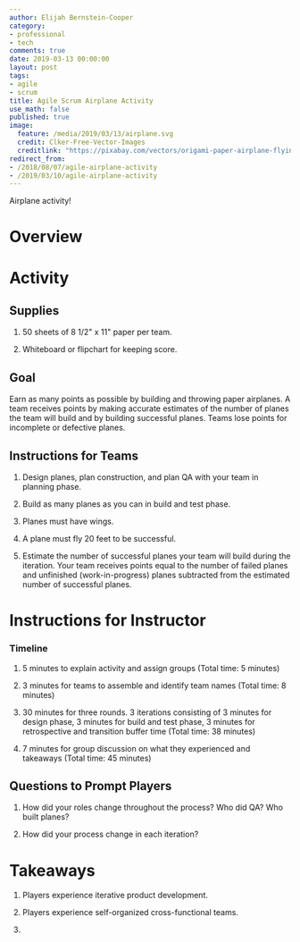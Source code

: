 ```yaml
---
author: Elijah Bernstein-Cooper
category:
- professional
- tech
comments: true
date: 2019-03-13 00:00:00
layout: post
tags:
- agile
- scrum
title: Agile Scrum Airplane Activity
use_math: false
published: true
image: 
  feature: /media/2019/03/13/airplane.svg
  credit: Clker-Free-Vector-Images
  creditlink: "https://pixabay.com/vectors/origami-paper-airplane-flying-toy-25798/"
redirect_from:
- /2018/08/07/agile-airplane-activity
- /2019/03/10/agile-airplane-activity
---
```


Airplane activity! 

<!--more-->

# Overview

# Activity

## Supplies

1. 50 sheets of 8 1/2" x 11" paper per team.

1. Whiteboard or flipchart for keeping score.

## Goal

Earn as many points as possible by building and throwing paper airplanes. A team
receives points by making accurate estimates of the number of planes the team
will build and by building successful planes. Teams lose points for incomplete
or defective planes.

## Instructions for Teams

1. Design planes, plan construction, and plan QA with your team in planning
   phase.

1. Build as many planes as you can in build and test phase.

1. Planes must have wings.

1. A plane must fly 20 feet to be successful.

1. Estimate the number of successful planes your team will build during the
   iteration. Your team receives points equal to the number of failed planes and
   unfinished (work-in-progress) planes subtracted from the estimated number of
   successful planes.

# Instructions for Instructor

### Timeline

1. 5 minutes to explain activity and assign groups (Total time: 5 minutes)

1. 3 minutes for teams to assemble and identify team names (Total time: 8
   minutes)

1. 30 minutes for three rounds. 3 iterations consisting of 3 minutes for design
   phase, 3 minutes for build and test phase, 3 minutes for retrospective and
   transition buffer time (Total time: 38 minutes)

1. 7 minutes for group discussion on what they experienced and takeaways (Total
   time: 45 minutes)
  

## Questions to Prompt Players

1. How did your roles change throughout the process? Who did QA? Who built planes?

1. How did your process change in each iteration?

# Takeaways

1. Players experience iterative product development.

1. Players experience self-organized cross-functional teams.

1. 